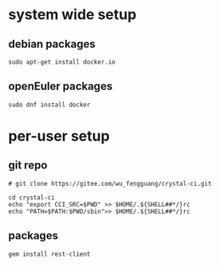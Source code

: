 # system wide setup

## debian packages

	sudo apt-get install docker.io

## openEuler packages

	sudo dnf install docker

# per-user setup

## git repo

	# git clone https://gitee.com/wu_fengguang/crystal-ci.git

	cd crystal-ci
	echo "export CCI_SRC=$PWD" >> $HOME/.${SHELL##*/}rc
	echo "PATH=$PATH:$PWD/sbin">> $HOME/.${SHELL##*/}rc

## packages

	gem install rest-client
